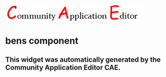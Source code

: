 ![CAE](https://github.com/CAE-Community-Application-Editor/CAE-Deployment-Temp/blob/gh-pages/frontendComponent-167/img/logo.png)  

bens component
===================


This widget was automatically generated by the Community Application Editor CAE.  
---------------
